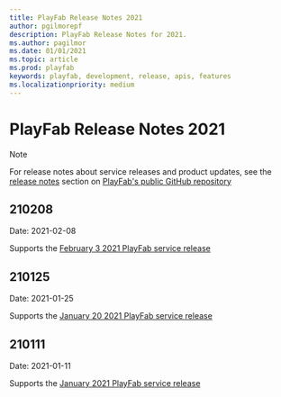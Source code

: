 ```yaml
---
title: PlayFab Release Notes 2021
author: pgilmorepf
description: PlayFab Release Notes for 2021.
ms.author: pagilmor
ms.date: 01/01/2021
ms.topic: article
ms.prod: playfab
keywords: playfab, development, release, apis, features
ms.localizationpriority: medium
---
```

# PlayFab Release Notes 2021

> [!Note]
> For release notes about service releases and product updates, see the [release notes](https://github.com/PlayFab/PlayFab/releases) section on [PlayFab's public GitHub repository](https://github.com/PlayFab/PlayFab)


## 210208

Date: 2021-02-08

Supports the [February 3 2021 PlayFab service release](https://github.com/PlayFab/PlayFab/releases/tag/2.7)

## 210125

Date: 2021-01-25

Supports the [January 20 2021 PlayFab service release](https://github.com/PlayFab/PlayFab/releases/tag/2.6)

## 210111

Date: 2021-01-11

Supports the [January 2021 PlayFab service release](https://github.com/PlayFab/PlayFab/releases)
